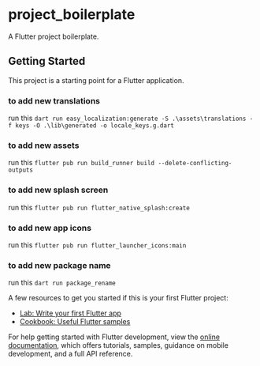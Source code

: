 # project_boilerplate

A Flutter project boilerplate.

## Getting Started

This project is a starting point for a Flutter application.

### to add new translations
run this `dart run easy_localization:generate -S .\assets\translations -f keys -O .\lib\generated -o locale_keys.g.dart`


### to add new assets
run this `flutter pub run build_runner build --delete-conflicting-outputs`

### to add new splash screen
run this `flutter pub run flutter_native_splash:create`

### to add new app icons
run this `flutter pub run flutter_launcher_icons:main`

### to add new package name
run this `dart run package_rename`





A few resources to get you started if this is your first Flutter project:

- [Lab: Write your first Flutter app](https://docs.flutter.dev/get-started/codelab)
- [Cookbook: Useful Flutter samples](https://docs.flutter.dev/cookbook)

For help getting started with Flutter development, view the
[online documentation](https://docs.flutter.dev/), which offers tutorials,
samples, guidance on mobile development, and a full API reference.
